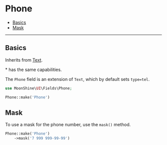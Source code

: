 # Phone

- [Basics](#basics)
- [Mask](#mask)

---

<a name="basics"></a>
## Basics

Inherits from [Text](/docs/{{version}}/fields/text).

\* has the same capabilities.

The `Phone` field is an extension of `Text`, which by default sets `type=tel`.

```php
use MoonShine\UI\Fields\Phone;

Phone::make('Phone')
```

<a name="mask"></a>
## Mask

To use a mask for the phone number, use the `mask()` method.

```php
Phone::make('Phone')
    ->mask('7 999 999-99-99')
```
